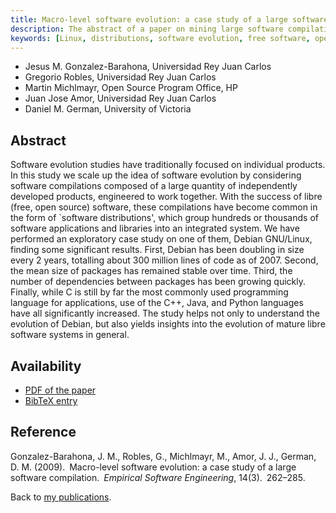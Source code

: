 ```yaml
---
title: Macro-level software evolution: a case study of a large software
description: The abstract of a paper on mining large software compilations
keywords: [Linux, distributions, software evolution, free software, open source, FLOSS]
---
```


<ul class = "author">
<li><span class = "author">Jesus M. Gonzalez-Barahona,</span>
    <span class = "affiliation">Universidad Rey Juan Carlos</span></li>
<li><span class = "author">Gregorio Robles,</span>
    <span class = "affiliation">Universidad Rey Juan Carlos</span></li>
<li><span class = "author">Martin Michlmayr,</span>
    <span class = "affiliation">Open Source Program Office, HP</span></li>
<li><span class = "author">Juan Jose Amor,</span>
    <span class = "affiliation">Universidad Rey Juan Carlos</span></li>
<li><span class = "author">Daniel M. German,</span>
    <span class = "affiliation">University of Victoria</span></li>
</ul>

<h2>Abstract</h2>

Software evolution studies have traditionally focused on individual
products.  In this study we scale up the idea of software evolution by
considering software compilations composed of a large quantity of
independently developed products, engineered to work together.  With the
success of libre (free, open source) software, these compilations have
become common in the form of `software distributions', which group hundreds
or thousands of software applications and libraries into an integrated
system.  We have performed an exploratory case study on one of them, Debian
GNU/Linux, finding some significant results.  First, Debian has been
doubling in size every 2 years, totalling about 300 million lines of code
as of 2007.  Second, the mean size of packages has remained stable over
time.  Third, the number of dependencies between packages has been growing
quickly.  Finally, while C is still by far the most commonly used
programming language for applications, use of the C++, Java, and Python
languages have all significantly increased.  The study helps not only to
understand the evolution of Debian, but also yields insights into the
evolution of mature libre software systems in general.

<h2>Availability</h2>

<ul>

<li><a href = "../barahona_et_al-macro_evolution.pdf">PDF of the paper</a></li>

<li><a href = "../barahona_et_al-macro_evolution.bib">BibTeX entry</a></li>

</ul>

<h2>Reference</h2>

Gonzalez-Barahona, J. M., Robles, G., Michlmayr, M., Amor, J. J., German,
D. M. (2009).&ensp;Macro-level software evolution: a case study of a large
software compilation.&ensp;<i>Empirical Software Engineering</i>,
14(3).&ensp;262&ndash;285.

Back to <a href = "..">my publications</a>.

